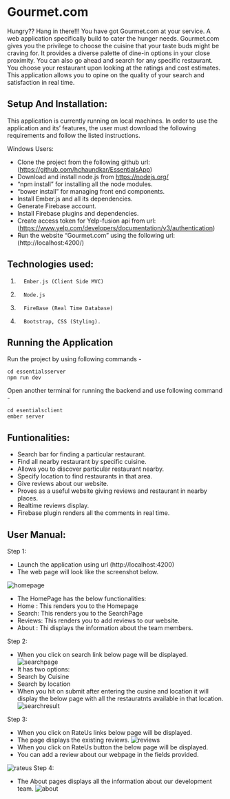 # Gourmet.com

Hungry?? Hang in there!!! You have got Gourmet.com at your service. A web application specifically build to cater the hunger needs. Gourmet.com gives you the privilege to choose the cuisine that your taste buds might be craving for. It provides a diverse palette of dine-in options in your close proximity. You can also go ahead and search for any specific restaurant. You choose your restaurant upon looking at the ratings and cost estimates. This application allows you to opine on the quality of your search and satisfaction in real time.

## Setup And Installation:

This application is currently running on local machines. In order to use the application and its’ features, the user must download the following requirements and follow the listed instructions.
 
Windows Users:
- Clone the project from the following github url: (https://github.com/hchaundkar/EssentialsApp)
- Download and install node.js from https://nodejs.org/  
- “npm install” for installing all the node modules. 
- “bower install” for managing front end components. 
- Install Ember.js and all its dependencies.
- Generate Firebase account.
- Install Firebase plugins and dependencies.
- Create access token for Yelp-fusion api from url:(https://www.yelp.com/developers/documentation/v3/authentication)
- Run the website “Gourmet.com” using the following url:  (http://localhost:4200/)

## Technologies used:

1.       Ember.js (Client Side MVC)
2.       Node.js
3.       FireBase (Real Time Database)
4.       Bootstrap, CSS (Styling).

## Running the Application
Run the project by using following commands -
```
cd essentialsserver
npm run dev
```
Open another terminal for running the backend and use following command - 
```
cd esentialsclient
ember server
```

## Funtionalities:

- Search bar for finding a particular restaurant.
- Find all nearby restaurant by specific cuisine.
- Allows you to discover particular restaurant nearby.
- Specify location to find restaurants in that area.
- Give reviews about our website.
- Proves as a useful website giving reviews and restaurant in nearby places.
- Realtime reviews display.
- Firebase plugin renders all the comments in real time.



## User Manual:

Step 1:

- Launch the application using url (http://localhost:4200)
- The web page will look like the screenshot below.

![homepage](https://cloud.githubusercontent.com/assets/25421655/26038737/17c6119e-38c4-11e7-969a-18091e340f9a.jpg)

- The HomePage has the below functionalities:
- Home : This renders you to the Homepage
- Search: This renders you to the SearchPage
- Reviews: This renders you to add reviews to our website.
- About : Thi displays the information about the team members.


Step 2:

- When you click on search link below page will be displayed.
![searchpage](https://cloud.githubusercontent.com/assets/25421655/26038740/17c7e398-38c4-11e7-96ae-9bb052865012.jpg)
- It has two options:
- Search by Cuisine
- Search by location
- When you hit on submit after entering the cusine and location it will display the below page with all the restauratnts available in that location.
![searchresult](https://cloud.githubusercontent.com/assets/25421655/26038738/17c658c0-38c4-11e7-8ade-a3c3666b7d64.jpg)



Step 3:

- When you click on RateUs links below page will be displayed.
- The page displays the existing reviews.
![reviews](https://cloud.githubusercontent.com/assets/25421655/26038739/17c7e78a-38c4-11e7-944a-3eca47d8ea29.jpg)
-  When you click on RateUs button the below page will be displayed.
- You can add a review about our webpage in the fields provided.

![rateus](https://cloud.githubusercontent.com/assets/25421655/26038736/17c5e84a-38c4-11e7-90a5-c6cf09c569f6.jpg)
Step 4:

- The About pages displays all the information about our development team.
![about](https://cloud.githubusercontent.com/assets/25421655/26038770/a7223296-38c4-11e7-988c-cb1db7af5984.jpg)
